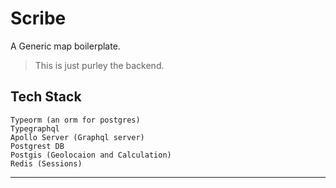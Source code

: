 # Scribe
A Generic map boilerplate.

> This is just purley the backend.

## Tech Stack
    Typeorm (an orm for postgres)
    Typegraphql 
    Apollo Server (Graphql server)
    Postgrest DB
    Postgis (Geolocaion and Calculation)
    Redis (Sessions)
    
___    
